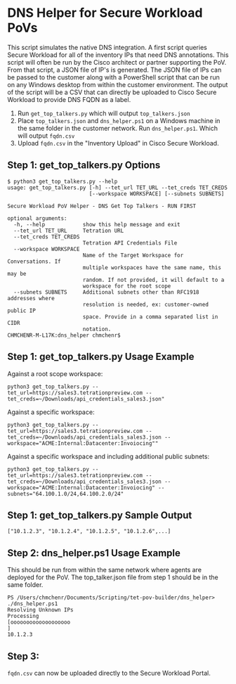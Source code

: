 # DNS Helper for Secure Workload PoVs
This script simulates the native DNS integration.  A first script queries Secure Workload for all of the inventory IPs that need DNS annotations.  This script will often be run by the Cisco architect or partner supporting the PoV.  From that script, a JSON file of IP's is generated.  The JSON file of IPs can be passed to the customer along with a PowerShell script that can be run on any Windows desktop from within the customer environment.  The output of the script will be a CSV that can directly be uploaded to Cisco Secure Workload to provide DNS FQDN as a label.

1. Run `get_top_talkers.py` which will output `top_talkers.json`
2. Place `top_talkers.json` and `dns_helper.ps1` on a Windows machine in the same folder in the customer network.  Run `dns_helper.ps1`. Which will output `fqdn.csv`
3. Upload `fqdn.csv` in the "Inventory Upload" in Cisco Secure Workload.

## Step 1: get_top_talkers.py Options
```
$ python3 get_top_talkers.py --help
usage: get_top_talkers.py [-h] --tet_url TET_URL --tet_creds TET_CREDS
                          [--workspace WORKSPACE] [--subnets SUBNETS]

Secure Workload PoV Helper - DNS Get Top Talkers - RUN FIRST

optional arguments:
  -h, --help            show this help message and exit
  --tet_url TET_URL     Tetration URL
  --tet_creds TET_CREDS
                        Tetration API Credentials File
  --workspace WORKSPACE
                        Name of the Target Workspace for Conversations. If
                        multiple workspaces have the same name, this may be
                        random. If not provided, it will default to a
                        workspace for the root scope
  --subnets SUBNETS     Additional subnets other than RFC1918 addresses where
                        resolution is needed, ex: customer-owned public IP
                        space. Provide in a comma separated list in CIDR
                        notation.
CHMCHENR-M-L17K:dns_helper chmchenr$ 
```

## Step 1: get_top_talkers.py Usage Example
Against a root scope workspace:
```
python3 get_top_talkers.py --tet_url=https://sales3.tetrationpreview.com --tet_creds=~/Downloads/api_credentials_sales3.json"
```

Against a specific workspace:
```
python3 get_top_talkers.py --tet_url=https://sales3.tetrationpreview.com --tet_creds=~/Downloads/api_credentials_sales3.json --workspace="ACME:Internal:Datacenter:Invoiocing""
```

Against a specific workspace and including additional public subnets:
```
python3 get_top_talkers.py --tet_url=https://sales3.tetrationpreview.com --tet_creds=~/Downloads/api_credentials_sales3.json --workspace="ACME:Internal:Datacenter:Invoiocing" --subnets="64.100.1.0/24,64.100.2.0/24"
```

## Step 1: get_top_talkers.py Sample Output
```
["10.1.2.3", "10.1.2.4", "10.1.2.5", "10.1.2.6",...]
```

## Step 2: dns_helper.ps1 Usage Example
This should be run from within the same network where agents are deployed for the PoV.  The top_talker.json file from step 1 should be in the same folder.
```
PS /Users/chmchenr/Documents/Scripting/tet-pov-builder/dns_helper> ./dns_helper.ps1                                                                                                                                  Resolving Unknown IPs                                                                                        Processing                                                                                                [ooooooooooooooooooo                                                                           ]                                                                                                                    10.1.2.3       
```

## Step 3:
`fqdn.csv` can now be uploaded directly to the Secure Workload Portal.